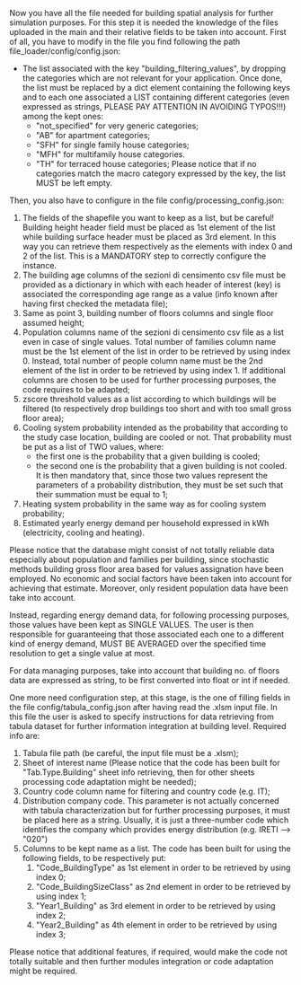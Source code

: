 Now you have all the file needed for building spatial analysis for further simulation purposes.
For this step it is needed the knowledge of the files uploaded in the main and their relative fields to be taken into account.
First of all, you have to modify in the file you find following the path file_loader/config/config.json: 

- The list associated with the key "building_filtering_values", by dropping the categories which are not relevant for your application.
Once done, the list must be replaced by a dict element containing the following keys and to each one associated a LIST containing different categories (even expressed as strings, PLEASE PAY ATTENTION IN AVOIDING TYPOS!!!) among the kept ones:
  - "not_specified" for very generic categories;
  - "AB" for apartment categories;
  - "SFH" for single family house categories;
  - "MFH" for multifamily house categories.
  - "TH" for terraced house categories;
Please notice that if no categories match the macro category expressed by the key, the list MUST be left empty.

Then, you also have to configure in the file config/processing_config.json:

1) The fields of the shapefile you want to keep as a list, but be careful! 
Building height header field must be placed as 1st element of the list while building surface header must be placed as 3rd element.
In this way you can retrieve them respectively as the elements with index 0 and 2 of the list.
This is a MANDATORY step to correctly configure the instance.
2) The building age columns of the sezioni di censimento csv file must be provided as a dictionary in which with each header of interest (key) is associated the corresponding age range as a value (info known after having first checked the metadata file); 
3) Same as point 3, building number of floors columns and single floor assumed height;
4) Population columns name of the sezioni di censimento csv file as a list even in case of single values. 
Total number of families column name must be the 1st element of the list in order to be retrieved by using index 0.
Instead, total number of people column name must be the 2nd element of the list in order to be retrieved by using index 1.
If additional columns are chosen to be used for further processing purposes, the code requires to be adapted;
5) zscore threshold values as a list according to which buildings will be filtered (to respectively drop buildings too short and with too small gross floor area);
6) Cooling system probability intended as the probability that according to the study case location, building are cooled or not.
That probability must be put as a list of TWO values, where:
   - the first one is the probability that a given building is cooled;
   - the second one is the probability that a given building is not cooled.
It is then mandatory that, since those two values represent the parameters of a probability distribution, they must be set such that their summation must be equal to 1;
7) Heating system probability in the same way as for cooling system probability;
8) Estimated yearly energy demand per household expressed in kWh (electricity, cooling and heating).

Please notice that the database might consist of not totally reliable data especially about population and families per building, since stochastic methods building gross floor area based for values assignation have been employed.
No economic and social factors have been taken into account for achieving that estimate.
Moreover, only resident population data have been take into account.

Instead, regarding energy demand data, for following processing purposes, those values have been kept as SINGLE VALUES. 
The user is then responsible for guaranteeing that those associated each one to a different kind of energy demand, MUST BE AVERAGED 
over the specified time resolution to get a single value at most.

For data managing purposes, take into account that building no. of floors data are expressed as string, to be first converted into float or int if needed. 

One more need configuration step, at this stage, is the one of filling fields in the file config/tabula_config.json after having read the .xlsm input file.
In this file the user is asked to specify instructions for data retrieving from tabula dataset for further information integration at building level.
Required info are:

1) Tabula file path (be careful, the input file must be a .xlsm);
2) Sheet of interest name (Please notice that the code has been built for "Tab.Type.Building" sheet info retrieving, then for other sheets processing code adaptation might be needed);
3) Country code column name for filtering and country code (e.g. IT);
4) Distribution company code. This parameter is not actually concerned with tabula characterization but for further processing purposes, it must be placed here as a string. 
Usually, it is just a three-number code which identifies the company which provides energy distribution (e.g. IRETI --> "020")
5) Columns to be kept name as a list. The code has been built for using the following fields, to be respectively put:
   1) "Code_BuildingType" as 1st element in order to be retrieved by using index 0;
   2) "Code_BuildingSizeClass" as 2nd element in order to be retrieved by using index 1;
   3) "Year1_Building" as 3rd element in order to be retrieved by using index 2;
   4) "Year2_Building" as 4th element in order to be retrieved by using index 3;

Please notice that additional features, if required, would make the code not totally suitable and then further modules integration or code adaptation might be required.